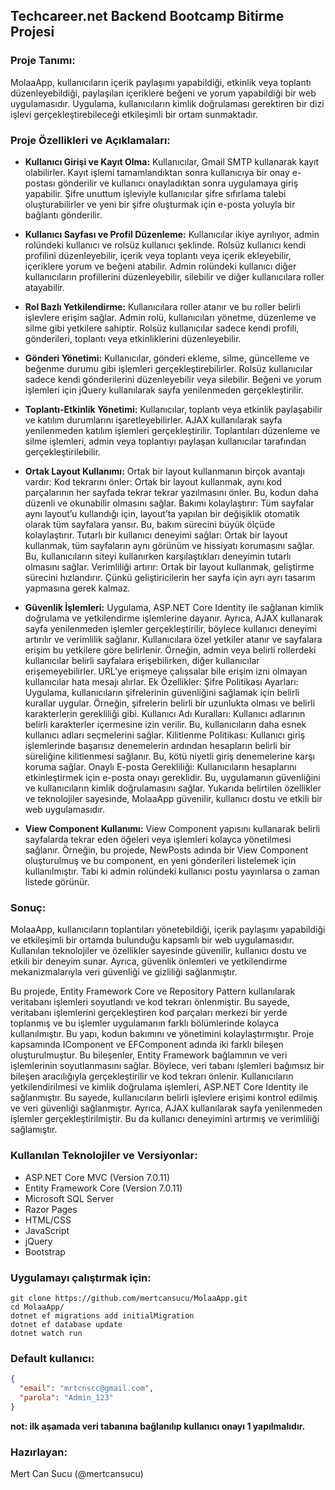 ## Techcareer.net Backend Bootcamp Bitirme Projesi

### Proje Tanımı:

  MolaaApp, kullanıcıların içerik paylaşımı yapabildiği, etkinlik veya toplantı düzenleyebildiği, paylaşılan içeriklere beğeni ve yorum yapabildiği bir web uygulamasıdır. Uygulama, kullanıcıların kimlik doğrulaması gerektiren bir dizi işlevi gerçekleştirebileceği   etkileşimli bir ortam sunmaktadır.

### Proje Özellikleri ve Açıklamaları:

* **Kullanıcı Girişi ve Kayıt Olma:**
  Kullanıcılar, Gmail SMTP kullanarak kayıt olabilirler. Kayıt işlemi tamamlandıktan sonra kullanıcıya bir onay e-postası gönderilir ve kullanıcı onayladıktan sonra uygulamaya giriş yapabilir. Şifre unuttum işleviyle kullanıcılar şifre sıfırlama talebi oluşturabilirler ve yeni bir şifre oluşturmak için e-posta yoluyla bir bağlantı gönderilir.

* **Kullanıcı Sayfası ve Profil Düzenleme:**
Kullanıcılar ikiye ayrılıyor, admin rolündeki kullanıcı ve rolsüz kullanıcı şeklinde. Rolsüz kullanıcı kendi profilini düzenleyebilir, içerik veya toplantı veya içerik ekleyebilir, içeriklere yorum ve beğeni atabilir. Admin rolündeki kullanıcı diğer kullanıcıların profillerini düzenleyebilir, silebilir ve diğer kullanıcılara roller atayabilir.

* **Rol Bazlı Yetkilendirme:**
Kullanıcılara roller atanır ve bu roller belirli işlevlere erişim sağlar. Admin rolü, kullanıcıları yönetme, düzenleme ve silme gibi yetkilere sahiptir. Rolsüz kullanıcılar sadece kendi profili, gönderileri, toplantı veya etkinliklerini düzenleyebilir.

* **Gönderi Yönetimi:**
Kullanıcılar, gönderi ekleme, silme, güncelleme ve beğenme durumu gibi işlemleri gerçekleştirebilirler. Rolsüz kullanıcılar sadece kendi gönderilerini düzenleyebilir veya silebilir. Beğeni ve yorum işlemleri için jQuery kullanılarak sayfa yenilenmeden gerçekleştirilir.

* **Toplantı-Etkinlik Yönetimi:**
Kullanıcılar, toplantı veya etkinlik paylaşabilir ve katılım durumlarını işaretleyebilirler. AJAX kullanılarak sayfa yenilenmeden katılım işlemleri gerçekleştirilir. Toplantıları düzenleme ve silme işlemleri, admin veya toplantıyı paylaşan kullanıcılar tarafından gerçekleştirilebilir.

* **Ortak Layout Kullanımı:**
Ortak bir layout kullanmanın birçok avantajı vardır:
Kod tekrarını önler: Ortak bir layout kullanmak, aynı kod parçalarının her sayfada tekrar tekrar yazılmasını önler. Bu, kodun daha düzenli ve okunabilir olmasını sağlar.
Bakımı kolaylaştırır: Tüm sayfalar aynı layout’u kullandığı için, layout’ta yapılan bir değişiklik otomatik olarak tüm sayfalara yansır. Bu, bakım sürecini büyük ölçüde kolaylaştırır.
Tutarlı bir kullanıcı deneyimi sağlar: Ortak bir layout kullanmak, tüm sayfaların aynı görünüm ve hissiyatı korumasını sağlar. Bu, kullanıcıların siteyi kullanırken karşılaştıkları deneyimin tutarlı olmasını sağlar.
Verimliliği artırır: Ortak bir layout kullanmak, geliştirme sürecini hızlandırır. Çünkü geliştiricilerin her sayfa için ayrı ayrı tasarım yapmasına gerek kalmaz.

* **Güvenlik İşlemleri:**
Uygulama, ASP.NET Core Identity ile sağlanan kimlik doğrulama ve yetkilendirme işlemlerine dayanır. Ayrıca, AJAX kullanarak sayfa yenilenmeden işlemler gerçekleştirilir, böylece kullanıcı deneyimi artırılır ve verimlilik sağlanır. Kullanıcılara özel yetkiler atanır ve sayfalara erişim bu yetkilere göre belirlenir. Örneğin, admin veya belirli rollerdeki kullanıcılar belirli sayfalara erişebilirken, diğer kullanıcılar erişemeyebilirler. URL’ye erişmeye çalışsalar bile erişim izni olmayan kullanıcılar hata mesajı alırlar.
Ek Özellikler:
Şifre Politikası Ayarları: Uygulama, kullanıcıların şifrelerinin güvenliğini sağlamak için belirli kurallar uygular. Örneğin, şifrelerin belirli bir uzunlukta olması ve belirli karakterlerin gerekliliği gibi.
Kullanıcı Adı Kuralları: Kullanıcı adlarının belirli karakterler içermesine izin verilir. Bu, kullanıcıların daha esnek kullanıcı adları seçmelerini sağlar.
Kilitlenme Politikası: Kullanıcı giriş işlemlerinde başarısız denemelerin ardından hesapların belirli bir süreliğine kilitlenmesi sağlanır. Bu, kötü niyetli giriş denemelerine karşı koruma sağlar.
Onaylı E-posta Gerekliliği: Kullanıcıların hesaplarını etkinleştirmek için e-posta onayı gereklidir. Bu, uygulamanın güvenliğini ve kullanıcıların kimlik doğrulamasını sağlar.
Yukarıda belirtilen özellikler ve teknolojiler sayesinde, MolaaApp güvenilir, kullanıcı dostu ve etkili bir web uygulamasıdır.

* **View Component Kullanımı:**
View Component yapısını kullanarak belirli sayfalarda tekrar eden öğeleri veya işlemleri kolayca yönetilmesi sağlanır. Örneğin, bu projede, NewPosts adında bir View Component oluşturulmuş ve bu component, en yeni gönderileri listelemek için kullanılmıştır. Tabi ki admin rolündeki kullanıcı postu yayınlarsa o zaman listede görünür.

### Sonuç:

MolaaApp, kullanıcıların toplantıları yönetebildiği, içerik paylaşımı yapabildiği ve etkileşimli bir ortamda bulunduğu kapsamlı bir web uygulamasıdır. Kullanılan teknolojiler ve özellikler sayesinde güvenilir, kullanıcı dostu ve etkili bir deneyim sunar. Ayrıca, güvenlik önlemleri ve yetkilendirme mekanizmalarıyla veri güvenliği ve gizliliği sağlanmıştır.

Bu projede, Entity Framework Core ve Repository Pattern kullanılarak veritabanı işlemleri soyutlandı ve kod tekrarı önlenmiştir. Bu sayede, veritabanı işlemlerini gerçekleştiren kod parçaları merkezi bir yerde toplanmış ve bu işlemler uygulamanın farklı bölümlerinde kolayca kullanılmıştır. Bu yapı, kodun bakımını ve yönetimini kolaylaştırmıştır.
Proje kapsamında IComponent ve EFComponent adında iki farklı bileşen oluşturulmuştur. Bu bileşenler, Entity Framework bağlamının ve veri işlemlerinin soyutlanmasını sağlar. Böylece, veri tabanı işlemleri bağımsız bir bileşen aracılığıyla gerçekleştirilir ve kod tekrarı önlenir.
Kullanıcıların yetkilendirilmesi ve kimlik doğrulama işlemleri, ASP.NET Core Identity ile sağlanmıştır. Bu sayede, kullanıcıların belirli işlevlere erişimi kontrol edilmiş ve veri güvenliği sağlanmıştır. Ayrıca, AJAX kullanılarak sayfa yenilenmeden işlemler gerçekleştirilmiştir. Bu da kullanıcı deneyimini artırmış ve verimliliği sağlamıştır.

### Kullanılan Teknolojiler ve Versiyonlar:

- ASP.NET Core MVC (Version 7.0.11)
- Entity Framework Core (Version 7.0.11)
- Microsoft SQL Server
- Razor Pages
- HTML/CSS
- JavaScript
- jQuery
- Bootstrap

### Uygulamayı çalıştırmak için:

```console
git clone https://github.com/mertcansucu/MolaaApp.git
cd MolaaApp/
dotnet ef migrations add initialMigration
dotnet ef database update
dotnet watch run
```

### Default kullanıcı:

```json
{
  "email": "mrtcnscc@gmail.com",
  "parola": "Admin_123"
}
```
**not: ilk aşamada veri tabanına bağlanılıp kullanıcı onayı 1 yapılmalıdır.**

### Hazırlayan:

Mert Can Sucu (@mertcansucu)
